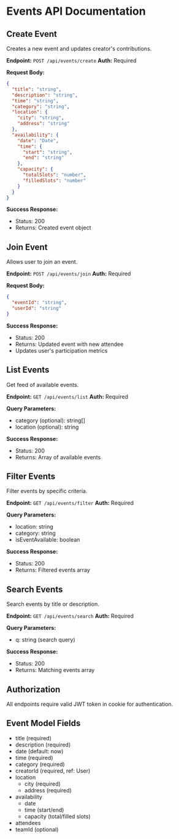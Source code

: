 # Events API Documentation

## Create Event
Creates a new event and updates creator's contributions.

**Endpoint:** `POST /api/events/create`
**Auth:** Required

**Request Body:**
```json
{
  "title": "string",
  "description": "string",
  "time": "string",
  "category": "string",
  "location": {
    "city": "string", 
    "address": "string"
  },
  "availability": {
    "date": "Date",
    "time": {
      "start": "string",
      "end": "string"
    },
    "capacity": {
      "totalSlots": "number",
      "filledSlots": "number"
    }
  }
}
```

**Success Response:**
- Status: 200
- Returns: Created event object

## Join Event 
Allows user to join an event.

**Endpoint:** `POST /api/events/join`
**Auth:** Required

**Request Body:**
```json
{
  "eventId": "string",
  "userId": "string"
}
```

**Success Response:**
- Status: 200
- Returns: Updated event with new attendee
- Updates user's participation metrics

## List Events
Get feed of available events.

**Endpoint:** `GET /api/events/list`
**Auth:** Required

**Query Parameters:**
- category (optional): string[]
- location (optional): string

**Success Response:**
- Status: 200
- Returns: Array of available events

## Filter Events
Filter events by specific criteria.

**Endpoint:** `GET /api/events/filter`
**Auth:** Required

**Query Parameters:**
- location: string
- category: string
- isEventAvailable: boolean

**Success Response:**
- Status: 200
- Returns: Filtered events array

## Search Events
Search events by title or description.

**Endpoint:** `GET /api/events/search`
**Auth:** Required

**Query Parameters:**
- q: string (search query)

**Success Response:**
- Status: 200
- Returns: Matching events array

## Authorization
All endpoints require valid JWT token in cookie for authentication.

## Event Model Fields
- title (required)
- description (required)
- date (default: now)
- time (required)
- category (required)
- creatorId (required, ref: User)
- location
  - city (required)
  - address (required)
- availability
  - date
  - time (start/end)
  - capacity (total/filled slots)
- attendees
- teamId (optional)
